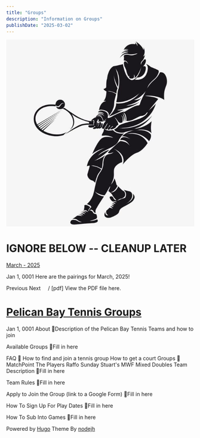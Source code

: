 ```yaml
---
title: "Groups"
description: "Information on Groups"
publishDate: "2025-03-02"
---
```


![avatar](/page/content-images/tennis-guy.png)

# IGNORE BELOW -- CLEANUP LATER

 [March - 2025](/page/march-2025/)

<time>Jan 1, 0001</time> Here are the pairings for March, 2025!<br>

Previous Next     / [pdf] View the PDF file here.

# [Pelican Bay Tennis Groups](/about/)

<time>Jan 1, 0001</time> About 🔗Description of the Pelican Bay Tennis Teams and how to join<br>

Available Groups 🔗Fill in here<br>

FAQ 🔗 How to find and join a tennis group How to get a court Groups 🔗 MatchPoint The Players Raffo Sunday Stuart's MWF Mixed Doubles Team Description 🔗Fill in here<br>

Team Rules 🔗Fill in here<br>

Apply to Join the Group (link to a Google Form) 🔗Fill in here<br>

How To Sign Up For Play Dates 🔗Fill in here<br>

How To Sub Into Games 🔗Fill in here

Powered by [Hugo](http://www.gohugo.io/) Theme By [nodejh](https://github.com/nodejh/hugo-theme-mini)
